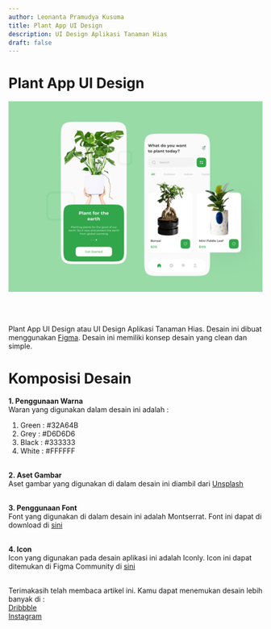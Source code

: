 ```yaml
---
author: Leonanta Pramudya Kusuma
title: Plant App UI Design
description: UI Design Aplikasi Tanaman Hias
draft: false
---
```



# Plant App UI Design

![Gambar_Hacker](./Plant.png)

<br>
<br>

Plant App UI Design atau UI Design Aplikasi Tanaman Hias. Desain ini dibuat menggunakan [Figma](https://www.figma.com/). Desain ini memiliki konsep desain yang clean dan simple. 

# Komposisi Desain
<b>1. Penggunaan Warna</b> <br>
Waran yang digunakan dalam desain ini adalah :<br>
 1. Green   : #32A64B<br>
 2. Grey    : #D6D6D6<br>
 3. Black   : #333333<br>
 4. White   : #FFFFFF  <br><br>

<b>2. Aset Gambar</b> <br>
Aset gambar yang digunakan di dalam desain ini diambil dari [Unsplash](https://www.unsplash.com/)  <br><br>

<b>3. Penggunaan Font</b> <br>
Font yang digunakan di dalam desain ini adalah Montserrat. Font ini dapat di download di [sini](https://fonts.google.com/specimen/Montserrat)  <br><br>

<b>4. Icon</b> <br>
Icon yang digunakan pada desain aplikasi ini adalah Iconly. Icon ini dapat ditemukan di Figma Community di [sini](https://www.figma.com/community/file/876509330914541878) <br><br>

Terimakasih telah membaca artikel ini. Kamu dapat menemukan desain lebih banyak di :<br>
[Dribbble](https://dribbble.com/productexperience) <br>
[Instagram](https://www.instagram.com/pxdesign.id/)


